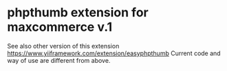 # phpthumb extension for maxcommerce v.1

See also other version of this extension https://www.yiiframework.com/extension/easyphpthumb
Current code and way of use are different from above.
